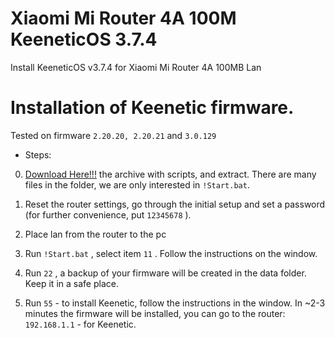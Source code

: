 # Xiaomi Mi Router 4A 100M KeeneticOS 3.7.4
Install KeeneticOS v3.7.4 for Xiaomi Mi Router 4A 100MB Lan


# Installation of Keenetic firmware.
Tested on firmware `2.20.20, 2.20.21` and `3.0.129`

- Steps:
0. [Download Here!!!](https://codeload.github.com/xiv3r/Xiaomi-Mi-Router-4A-100M-KeeneticOS-3.7.4/zip/refs/heads/main) the archive with scripts, and extract. There are many files in the folder, we are only interested in `!Start.bat`.

1. Reset the router settings, go through the initial setup and set a password (for further convenience, put `12345678` ).

2. Place lan from the router to the pc
 
3. Run `!Start.bat` , select item `11` . Follow the instructions on the window.

4. Run `22` , a backup of your firmware will be created in the data folder. Keep it in a safe place.

5. Run `55` - to install Keenetic, follow the instructions in the window. In ~2-3 minutes the firmware will be installed, you can go to the router: `192.168.1.1` - for Keenetic.
